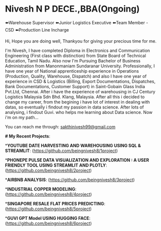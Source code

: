 # Nivesh N P DECE.,BBA(Ongoing)
⬅️Warehouse Supervisor
⬅️Junior Logistics Executive
⬅️Team Member - CSD
⬅️Production Line Incharge


  Hi, Hope you are doing well, Thankyou for giving your precious time for me.

  
I'm Nivesh, I have completed Diploma in Electronics and Communication Engineering (First class with distinction) from State Board of Technical Education, Tamil Nadu.
Also now I'm Pursuing Bachelor of Business Administration from Manonmaniam Sundaranar University. 
Professionally, I have one year of National apprenticeship experience in Operations (Production, Quality, Warehouse, Dispatch) and 
also I have one year of experience in CSD & Logistics (Billing, Export Documentations, Dispatches, Bank Documentations, Customer Support) in Saint-Gobain Glass India Pvt.Ltd, Chennai. After i have the experience of warehousing in CJ Century Logistics Malaysia Sdn Bhd. Klang, Malaysia. After all this i decided to change my career, from the begining i have lot of interest in dealing with datas, so eventually i findout my passion in data science. After lots of analysing, i findout Guvi. who helps me learning about Data science. Now i'm on my path...


You can reach me through: sakthinivesh99@gmail.com

**# My Recent Projects**:

***YOUTUBE DATE HARVESTING AND WAREHOUSING USING SQL & STREAMLIT**:
 (https://github.com/beingnivesh8/1project)

***PHONEPE PULSE DATA VISUALIZATION AND EXPLORATION : A USER FRIENDLY TOOL USING STREAMLIT AND PLOTLY**:
(https://github.com/beingnivesh8/2project)

***AIRBNB ANALYSIS**:
(https://github.com/beingnivesh8/3project)

***INDUSTRIAL COPPER MODELING**:
(https://github.com/beingnivesh8/4project)

***SINGAPORE RESALE FLAT PRICES PREDICTING**:
(https://github.com/beingnivesh8/5project)

***GUVI GPT Model USING HUGGING FACE**:
(https://github.com/beingnivesh8/6project)


